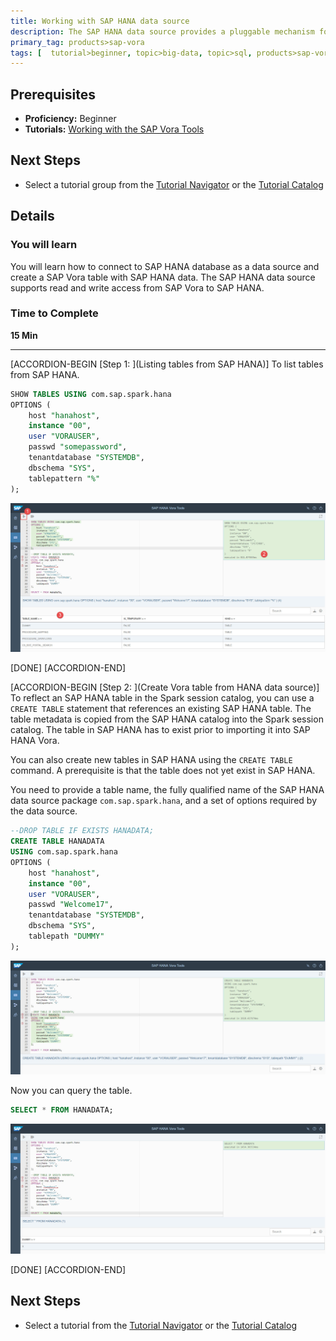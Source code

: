```yaml
---
title: Working with SAP HANA data source
description: The SAP HANA data source provides a pluggable mechanism for accessing data stored in SAP HANA from a Spark-based environment through Spark SQL
primary_tag: products>sap-vora
tags: [  tutorial>beginner, topic>big-data, topic>sql, products>sap-vora ]
---
```


## Prerequisites  
 - **Proficiency:** Beginner
 - **Tutorials:** [Working with the SAP Vora Tools](https://www.sap.com/developer/tutorials/vora-cal-toolsintro.html)


## Next Steps
 - Select a tutorial group from the [Tutorial Navigator](http://www.sap.com/developer/tutorial-navigator.html) or the [Tutorial Catalog](https://www.sap.com/developer/tutorial-navigator.tutorials.html)

## Details
### You will learn  
You will learn how to connect to SAP HANA database as a data source and create a SAP Vora table with SAP HANA data. The SAP HANA data source supports read and write access from SAP Vora to SAP HANA.

### Time to Complete
**15 Min**

---

[ACCORDION-BEGIN [Step 1: ](Listing tables from SAP HANA)]
To list tables from SAP HANA.

```sql
SHOW TABLES USING com.sap.spark.hana
OPTIONS (
    host "hanahost",
    instance "00",
    user "VORAUSER",
    passwd "somepassword",
    tenantdatabase "SYSTEMDB",
    dbschema "SYS",
    tablepattern "%"
);
```

![List HANA tables](vhana01.jpg)

[DONE]
[ACCORDION-END]

[ACCORDION-BEGIN [Step 2: ](Create Vora table from HANA data source)]
To reflect an SAP HANA table in the Spark session catalog, you can use a `CREATE TABLE` statement that references an existing SAP HANA table. The table metadata is copied from the SAP HANA catalog into the Spark session catalog. The table in SAP HANA has to exist prior to importing it into SAP HANA Vora.

You can also create new tables in SAP HANA using the `CREATE TABLE` command. A prerequisite is that the table does not yet exist in SAP HANA.

You need to provide a table name, the fully qualified name of the SAP HANA data source package `com.sap.spark.hana`, and a set of options required by the data source.

```sql
--DROP TABLE IF EXISTS HANADATA;
CREATE TABLE HANADATA
USING com.sap.spark.hana
OPTIONS (
    host "hanahost",
    instance "00",
    user "VORAUSER",
    passwd "Welcome17",
    tenantdatabase "SYSTEMDB",
    dbschema "SYS",
    tablepath "DUMMY"
);
```

![Create table from HANA data source](vhana02.jpg)

Now you can query the table.

```sql
SELECT * FROM HANADATA;
```

![Query table from HANA data source](vhana03.jpg)

[DONE]
[ACCORDION-END]

## Next Steps
- Select a tutorial from the [Tutorial Navigator](http://www.sap.com/developer/tutorial-navigator.html) or the [Tutorial Catalog](http://www.sap.com/developer/tutorials.html)
